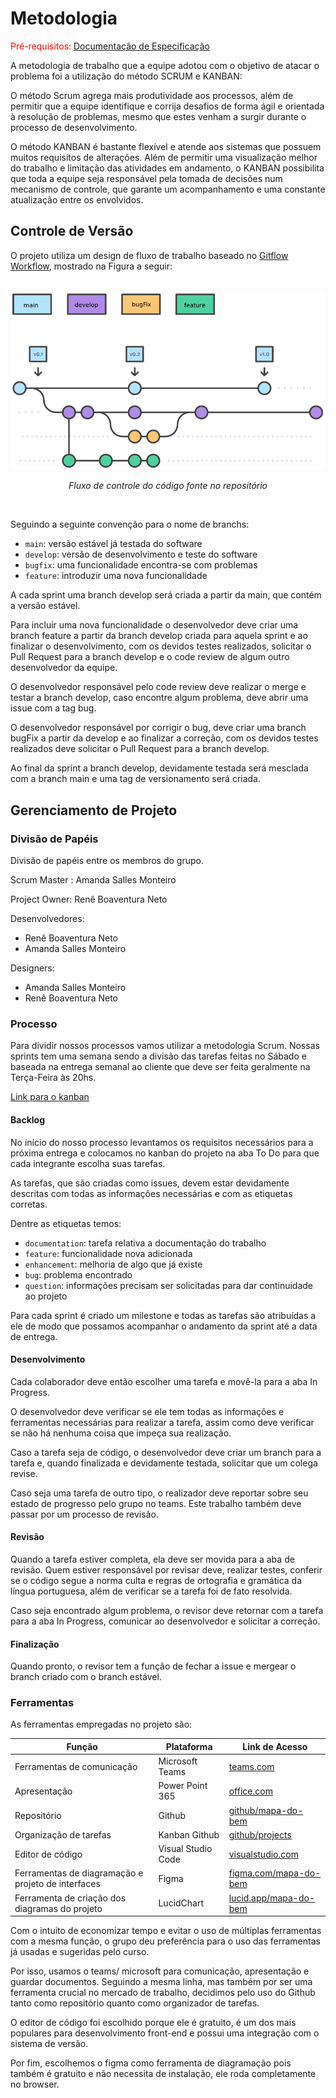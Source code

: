 # Metodologia

<span style="color:red">Pré-requisitos: <a href="2-Especificação do Projeto.md"> Documentação de Especificação</a></span>

A metodologia de trabalho que a equipe adotou com o objetivo de atacar o problema foi a utilização do método SCRUM e KANBAN: 

O método Scrum agrega mais produtividade aos processos, além de permitir que a equipe identifique e corrija desafios de forma ágil e orientada à resolução de problemas, mesmo que estes venham a surgir durante o processo de desenvolvimento.

O método KANBAN é bastante flexível e atende aos sistemas que possuem muitos requisitos de alterações. Além de permitir uma visualização melhor do trabalho e limitação das atividades em andamento, o KANBAN possibilita que toda a equipe seja responsável pela tomada de decisões num mecanismo de controle, que garante um acompanhamento e uma constante atualização entre os envolvidos.



## Controle de Versão

O projeto utiliza um design de fluxo de trabalho baseado  no  [Gitflow Workflow](https://www.atlassian.com/br/git/tutorials/comparing-workflows/gitflow-workflow), mostrado na Figura a seguir:
<br><br>

<p align="center">
    <img src="img/git-flow.png" width="600">
</p>
<p align="center"><em>Fluxo de controle do código fonte no repositório</em></p>
<br>

Seguindo a seguinte convenção para o nome de branchs:

- `main`: versão estável já testada do software
- `develop`: versão de desenvolvimento e teste do software
- `bugfix`: uma funcionalidade encontra-se com problemas
- `feature`: introduzir uma nova funcionalidade

A cada sprint uma branch develop será criada a partir da main, que contém a versão estável.<br>

Para incluir uma nova funcionalidade o desenvolvedor deve criar uma branch feature a partir da branch develop criada para aquela sprint e ao finalizar o desenvolvimento, com os devidos testes realizados, solicitar o Pull Request para a branch develop e o code review de algum outro desenvolvedor da equipe.<br>

O desenvolvedor responsável pelo code review deve realizar o merge e testar a branch develop, caso encontre algum problema, deve abrir uma issue com a tag bug.<br>

O desenvolvedor responsável por corrigir o bug, deve criar uma branch bugFix a partir da develop e ao finalizar a correção, com os devidos testes realizados deve solicitar o Pull Request para a branch develop.<br>

Ao final da sprint a branch develop, devidamente testada será mesclada com a branch main e uma tag de versionamento será criada.

## Gerenciamento de Projeto

### Divisão de Papéis

Divisão de papéis entre os membros do grupo.

Scrum Master : Amanda Salles Monteiro

Project Owner: Renê Boaventura Neto

Desenvolvedores:
- Renê Boaventura Neto 
- Amanda Salles Monteiro 

Designers: 
- Amanda Salles Monteiro
- Renê Boaventura Neto 

### Processo

Para dividir nossos processos vamos utilizar a metodologia Scrum.
Nossas sprints tem uma semana sendo a divisão das tarefas feitas no Sábado e baseada na entrega semanal ao cliente que deve ser feita geralmente na Terça-Feira às 20hs. 

[Link para o kanban](https://github.com/adnamamonteiro/projeto-doacoes/projects/2)

#### Backlog
No início do nosso processo levantamos os requisitos necessários para a próxima entrega e colocamos no kanban do projeto na aba To Do para que cada integrante escolha suas tarefas. 

As tarefas, que são criadas como issues, devem estar devidamente descritas com todas as informações necessárias e com as etiquetas corretas.

Dentre as etiquetas temos: 

- `documentation`: tarefa relativa a documentação do trabalho
- `feature`: funcionalidade nova adicionada
- `enhancement`: melhoria de algo que já existe
- `bug`: problema encontrado
- `question`: informações precisam ser solicitadas para dar continuidade ao projeto

Para cada sprint é criado um milestone e todas as tarefas são atribuídas a ele de modo que possamos acompanhar o andamento da sprint até a data de entrega.

#### Desenvolvimento
Cada colaborador deve então escolher uma tarefa e movê-la para a aba In Progress. 

O desenvolvedor deve verificar se ele tem todas as informações e ferramentas necessárias para realizar a tarefa, assim como deve verificar se não há nenhuma coisa que impeça sua realização. 

Caso a tarefa seja de código, o desenvolvedor deve criar um branch para a tarefa e, quando finalizada e devidamente testada, solicitar que um colega revise. 

Caso seja uma tarefa de outro tipo, o realizador deve reportar sobre seu estado de progresso pelo grupo no teams. Este trabalho também deve passar por um processo de revisão. 

#### Revisão
Quando a tarefa estiver completa, ela deve ser movida para a aba de revisão. Quem estiver responsável por revisar deve, realizar testes, conferir se o código segue a norma culta e regras de ortografia e gramática da língua portuguesa, além de verificar se a tarefa foi de fato resolvida. 

Caso seja encontrado algum problema, o revisor deve retornar com a tarefa para a aba In Progress, comunicar ao desenvolvedor e solicitar a correção. 

#### Finalização

Quando pronto, o revisor tem a função de fechar a issue e mergear o branch criado com o branch estável. 
 
### Ferramentas

As ferramentas empregadas no projeto são:

|Função    | Plataforma  | Link de Acesso |
|------|-----------------------------------------|----|
| Ferramentas de comunicação | Microsoft Teams| [teams.com](https://teams.microsoft.com/l/channel/19%3a8b1cc63b1dd348d2b074fd1da5068805%40thread.tacv2/Grupo%2520Ter%25C3%25A7a%252020h50%2520-%2520Projeto%2520Doa%25C3%25A7%25C3%25B5es?groupId=18d77840-33bd-47d2-910b-0f5c42a4de5c&tenantId=14cbd5a7-ec94-46ba-b314-cc0fc972a161)|
| Apresentação | Power Point 365 | [office.com](https://sgapucminasbr-my.sharepoint.com/:p:/g/personal/1328929_sga_pucminas_br/EWYwcjw4R89Pk_dK-oFA8h8B4Al0dZfswmKdRSrDXkNJjg?e=iqoZ9u)|
| Repositório | Github | [github/mapa-do-bem](https://github.com/adnamamonteiro/projeto-doacoes) |
| Organização de tarefas | Kanban Github| [github/projects](https://github.com/adnamamonteiro/projeto-doacoes/projects/2)|
| Editor de código | Visual Studio Code| [visualstudio.com](https://code.visualstudio.com/)|
| Ferramentas de diagramação e projeto de interfaces | Figma| [figma.com/mapa-do-bem](https://www.figma.com/file/Am9uOV7d5cALEt0lydM26W/Onde-Doar-team-library?node-id=312%3A2)|
| Ferramenta de criação dos diagramas do projeto | LucidChart | [lucid.app/mapa-do-bem](https://lucid.app/folder/invitations/accept/inv_0ab1d935-592a-491e-ae31-5a4b7a015589)| 

<!-- | Documentos do projeto | Teams| [teams.com](https://teams.microsoft.com/_#/school/conversations/Grupo%2004%20-%20Doa%C3%A7%C3%A3o%20de%20alimentos?groupId=f3eea540-4f48-4502-97be-5c1864eecd76&threadId=19:2c749bce7ac14388aa8710cfe5551d46@thread.tacv2&ctx=channel) -->

Com o intuito de economizar tempo e evitar o uso de múltiplas ferramentas com a mesma função, o grupo deu preferência para o uso das ferramentas já usadas e sugeridas pelo curso. 

Por isso, usamos o teams/ microsoft para comunicação, apresentação e guardar documentos. Seguindo a mesma linha, mas também por ser uma ferramenta crucial no mercado de trabalho, decidimos pelo uso do Github tanto como repositório quanto como organizador de tarefas. 

O editor de código foi escolhido porque ele é gratuito, é um dos mais populares para desenvolvimento front-end e possui uma integração com o
sistema de versão. 

Por fim, escolhemos o figma como ferramenta de diagramação pois também é gratuito e não necessita de instalação, ele roda completamente no browser. 
 
